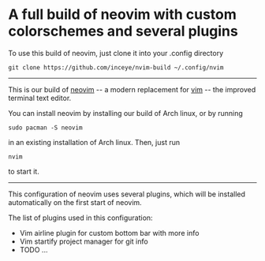 A full build of neovim with custom colorschemes and several plugins
===

To use this build of neovim, just clone it into your .config directory

```
git clone https://github.com/inceye/nvim-build ~/.config/nvim
```

---

This is our build of [neovim](https://github.com/neovim/neovim) -- a modern replacement for [vim](https://www.vim.org/) -- the improved terminal text editor.

You can install neovim by installing our build of Arch linux, or by running

```
sudo pacman -S neovim
```

in an existing installation of Arch linux. Then, just run

```
nvim
```

to start it.

---

This configuration of neovim uses several plugins, which will be installed automatically on the first start of neovim. 

The list of plugins used in this configuration:

* Vim airline plugin for custom bottom bar with more info
* Vim startify project manager for git info
* TODO
    ...
